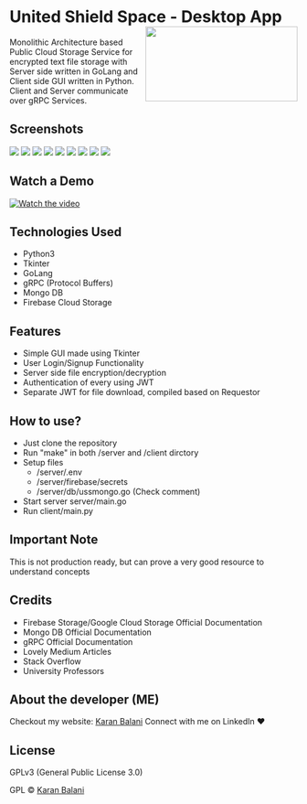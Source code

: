 # United Shield Space - Desktop App <img src="/githubGraphics/logo.png" align="right" width="266" height="131" />
Monolithic Architecture based Public Cloud Storage Service for encrypted text file storage with Server side written in GoLang and Client side GUI written in Python. Client and Server communicate over gRPC Services.

## Screenshots
<img src="/githubGraphics/splash-screen.png"/>
<img src="/githubGraphics/login-screen.png"/>
<img src="/githubGraphics/sign-up-screen.png"/>
<img src="/githubGraphics/home-screen.png"/>
<img src="/githubGraphics/file-options.png"/>
<img src="/githubGraphics/server-logging.png"/>
<img src="/githubGraphics/db-user-node.png"/>
<img src="/githubGraphics/db-file-node.png"/>
<img src="/githubGraphics/firebase-file.png"/>

## Watch a Demo
[![Watch the video](https://media.giphy.com/media/XBdaS9VD83Pk63s5DM/giphy.gif)](https://youtu.be/5sNnQHXtfUA)

## Technologies Used
- Python3
- Tkinter
- GoLang
- gRPC (Protocol Buffers)
- Mongo DB
- Firebase Cloud Storage

## Features
 - Simple GUI made using Tkinter
 - User Login/Signup Functionality
 - Server side file encryption/decryption
 - Authentication of every using JWT
 - Separate JWT for file download, compiled based on Requestor

## How to use?
 - Just clone the repository
 - Run "make" in both /server and /client dirctory
 - Setup files
    - /server/.env
    - /server/firebase/secrets
    - /server/db/ussmongo.go (Check comment)
 - Start server server/main.go
 - Run client/main.py

## Important Note
This is not production ready, but can prove a very good resource to understand concepts

## Credits
 - Firebase Storage/Google Cloud Storage Official Documentation
 - Mongo DB Official Documentation
 - gRPC Official Documentation
 - Lovely Medium Articles
 - Stack Overflow
 - University Professors

## About the developer (ME)
Checkout my website: [Karan Balani](https://krnblni.github.io)
Connect with me on LinkedIn ❤️

## License
GPLv3 (General Public License 3.0) 

GPL © [Karan Balani](https://krnblni.github.io)
